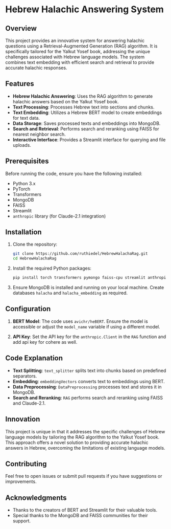 # Hebrew Halachic Answering System

## Overview

This project provides an innovative system for answering halachic questions using a Retrieval-Augmented Generation (RAG) algorithm. It is specifically tailored for the Yalkut Yosef book, addressing the unique challenges associated with Hebrew language models. The system combines text embedding with efficient search and retrieval to provide accurate halachic responses.

## Features

- **Hebrew Halachic Answering**: Uses the RAG algorithm to generate halachic answers based on the Yalkut Yosef book.
- **Text Processing**: Processes Hebrew text into sections and chunks.
- **Text Embedding**: Utilizes a Hebrew BERT model to create embeddings for text data.
- **Data Storage**: Saves processed texts and embeddings into MongoDB.
- **Search and Retrieval**: Performs search and reranking using FAISS for nearest neighbor search.
- **Interactive Interface**: Provides a Streamlit interface for querying and file uploads.

## Prerequisites

Before running the code, ensure you have the following installed:

- Python 3.x
- PyTorch
- Transformers
- MongoDB
- FAISS
- Streamlit
- `anthropic` library (for Claude-2.1 integration)

## Installation

1. Clone the repository:

    ```bash
    git clone https://github.com/ruthiedel/HebrewHalachaRag.git
    cd HebrewHalachaRag
    ```

2. Install the required Python packages:

    ```bash
    pip install torch transformers pymongo faiss-cpu streamlit anthropic
    ```

3. Ensure MongoDB is installed and running on your local machine. Create databases `halacha` and `halacha_embedding` as required.

## Configuration

1. **BERT Model**: The code uses `avichr/heBERT`. Ensure the model is accessible or adjust the `model_name` variable if using a different model.

2. **API Key**: Set the API key for the `anthropic.Client` in the `RAG` function and add api key for cohere as well.



## Code Explanation

- **Text Splitting**: `text_splitter` splits text into chunks based on predefined separators.
- **Embedding**: `embeddingVectors` converts text to embeddings using BERT.
- **Data Preprocessing**: `DataPreprocessing` processes text and stores it in MongoDB.
- **Search and Reranking**: `RAG` performs search and reranking using FAISS and Claude-2.1.

## Innovation

This project is unique in that it addresses the specific challenges of Hebrew language models by tailoring the RAG algorithm to the Yalkut Yosef book. This approach offers a novel solution to providing accurate halachic answers in Hebrew, overcoming the limitations of existing language models.

## Contributing

Feel free to open issues or submit pull requests if you have suggestions or improvements.



## Acknowledgments

- Thanks to the creators of BERT and Streamlit for their valuable tools.
- Special thanks to the MongoDB and FAISS communities for their support.
